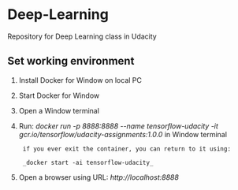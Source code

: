 # Deep-Learning
Repository for Deep Learning class in Udacity

## Set working environment
1. Install Docker for Window on local PC
2. Start Docker for Window 
3. Open a Window terminal
4. Run: _docker run -p 8888:8888 --name tensorflow-udacity -it gcr.io/tensorflow/udacity-assignments:1.0.0_ in Window terminal

        if you ever exit the container, you can return to it using:
        
        _docker start -ai tensorflow-udacity_
5. Open a browser using URL: _http://localhost:8888_

        

